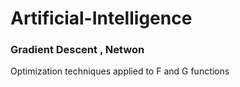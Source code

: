 # Artificial-Intelligence


### Gradient Descent , Netwon 

Optimization techniques applied to F and G functions 
